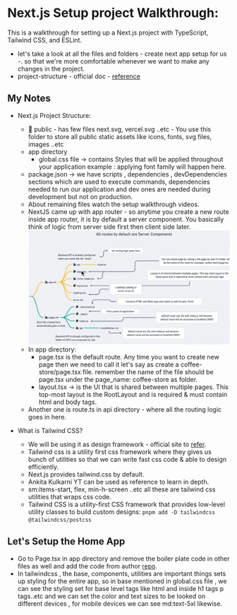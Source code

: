 # Next.js Setup project Walkthrough:

This is a walkthrough for setting up a Next.js project with TypeScript, Tailwind CSS, and ESLint.

- let's take a look at all the files and folders - create next app setup for us -. so that we're more comfortable whenever we want to make any changes in the project.
- project-structure - official doc - [reference](https://nextjs.org/docs/app/getting-started/project-structure)

## My Notes

- Next.js Project Structure:

  - 📁 public - has few files next.svg, vercel.svg ..etc - You use this folder to store all public static assets like icons, fonts, svg files, images ..etc
  - app directory
    - global.css file -> contains Styles that will be applied throughout your application example : applying font family will happen here.
  - package.json -> we have scripts , dependencies , devDependencies sections which are used to execute commands, dependencies needed to run our application and dev ones are needed during development but not on production.
  - About remaining files watch the setup walkthrough videos.
  - NextJS came up with app router - so anytime you create a new route inside app router, it is by default a server component. You basically think of logic from server side first then client side later.
    ![alt text](img/image.png)
  - In app directory:
    - page.tsx is the default route. Any time you want to create new page then we need to call it let's say as create a coffee-store/page.tsx file. remember the name of the file should be page.tsx under the page_name: coffee-store as folder.
    - layout.tsx -> is the UI that is shared between multiple pages. This top-most layout is the RootLayout and is required & must contain html and body tags.
  - Another one is route.ts in api directory - where all the routing logic goes in here.

- What is Tailwind CSS?
  - We will be using it as design framework - official site to [refer](https://tailwindcss.com/).
  - Tailwind css is a utility first css framework where they gives us bunch of utilities so that we can write fast css code & able to design efficiently.
  - Next.js provides tailwind.css by default.
  - Ankita Kulkarni YT can be used as reference to learn in depth.
  - sm:items-start, flex, min-h-screen ..etc all these are tailwind css utilities that wraps css code.
  - Tailwind CSS is a utility-first CSS framework that provides low-level utility classes to build custom designs: `pnpm add -D tailwindcss @tailwindcss/postcss`

## Let's Setup the Home App

- Go to Page.tsx in app directory and remove the boiler plate code in other files as well and add the code from author [repo](https://github.com/kulkarniankita/discover-coffee-stores-latest/blob/main/app/globals.css).
- In tailwindcss , the base, components, utilities are important things sets up styling for the entire app, so in base mentioned in global.css file , we can see the styling set for base level tags like html and inside h1 tags p tags..etc and we can set the color and text sizes to be looked on different devices , for mobile devices we can see md:text-5xl likewise.
